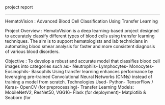 project report
__________________

HematoVision : 
Advanced Blood Cell Classification Using Transfer Learning
 
 Project Overview :
 HematoVision is a deep learning-based project designed to accurately classify different types of
 blood cells using transfer learning techniques. The aim is to support hematologists and lab
 technicians in automating blood smear analysis for faster and more consistent diagnosis of various
 blood disorders.
 
 Objective :
 To develop a robust and accurate model that classifies blood cell images into categories such as:- Neutrophils- Lymphocytes- Monocytes- Eosinophils- Basophils
 Using transfer learning enhances performance by leveraging pre-trained Convolutional Neural
 Networks (CNNs) instead of training a model from scratch.
 Technologies Used-
 Python- TensorFlow / Keras- OpenCV (for preprocessing)- Transfer Learning Models: MobileNetV2, ResNet50, VGG16- Flask (for deployment)- Matplotlib & Seaborn (for 
